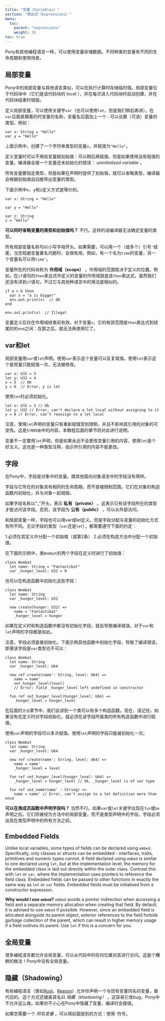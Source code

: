 ```yaml
---
title: "变量（Variables）"
section: "表达式（Expressions）"
menu:
  toc:
    parent: "expressions"
    weight: 20
toc: true
---
```


<!-- Like most other programming languages Pony allows you to store data in variables. There are a few different kinds of variables which have different lifetimes and are used for slightly different purposes. -->
Pony和其他编程语言一样，可以使用变量存储数据。不同种类的变量有不同的生命周期和使用场景。

<!-- ## Local variables -->
## 局部变量

<!-- Local variables in Pony work very much as they do in other languages, allowing you to store temporary values while you perform calculations. Local variables live within a chunk of code (they are _local_ to that chunk) and are created every time that code chunk executes and disposed of when it completes. -->
Pony中的局部变量与其他语言类似，可以在执行计算时存储临时值。局部变量位于代码块中（它们是该代码块的 _local_ ），并在每次进入代码块时自动创建，并在代码块结束时销毁。

<!-- To define a local variable the `var` keyword is used (`let` can also be used, but we'll get to that later). Right after the `var` comes the variable's name, and then you can (optionally) put a `:` followed by the variable's type. For example: -->
定义局部变量，可以使用关键字`var`（也可以使用`let`，但是我们稍后再讲）。在`var`后面紧跟着的时变量的名称，变量名后面加上一个`：`可以设置（可选）变量的类型。例如：

```pony
var x: String = "Hello"
var y = "Hello"
```

<!-- Here, we're assigning the __string literal__ `"Hello"` to `x`. -->
上面示例中，创建了一个字符串类型的变量`x`，并赋值为`"Hello"`。

<!-- You don't have to give a value to the variable when you define it: you can assign one later if you prefer. If you try to read the value from a variable before you've assigned one, the compiler will complain instead of allowing the dreaded _uninitialised variable_ bug. -->
定义变量时可以不用给变量赋初始值：可以稍后再赋值。但是如果使用没有赋值的变量，编译器会报一个变量还未初始化的错误： _uninitialized variable_ 。

<!-- Every variable has a type, but you don't have to specify it in the declaration if you provide an initial value. The compiler will automatically use the type of the initial value of the variable. -->
所有变量要指定类型，但是如果在声明时提供了初始值，就可以省略类型，编译器会根据初始值自动推导出变量的类型。

<!-- The following definitions of `x`, `y` and `z` are all effectively identical. -->
下面示例中x，y和z定义方式是等价的。

```pony
var x: String = "Hello"

var y = "Hello"

var z: String
z = "Hello"
```

<!-- __Can I miss out both the type and initial value for a variable?__ No. The compiler will complain that it can't figure out a type for that variable. -->
__可以同时省略变量的类型和初始值吗？__ 不行。这样的话编译器无法确定变量的类型。

<!-- All local variable names start with a lowercase letter. If you want to you can end them with a _prime_ `'` (or more than one) which is useful when you need a second variable with almost the same meaning as the first. For example, you might have one variable called `time` and another called `time'`. -->
所有局部变量名称均以小写字母开头。如果需要，可以用一个（或多个）引号`'`结尾，当您规避变量重名问题时，会很有用。例如，有一个名为`time`的变量，另一个变量名可以用`time'`。

<!-- The chunk of code that a variable lives in is known as its __scope__. Exactly what its scope is depends on where it is defined. For example, the scope of a variable defined within the `then` expression of an `if` statement is that `then` expression. We haven't looked at `if` statements yet, but they're very similar to every other language. -->
变量所在的代码块称为 __作用域（scope）__ 。作用域的范围取决于定义的位置。例如，在`if`语句的`then`表达式中定义的变量的作用域就是该`then`表达式。虽然我们还没有讲到`if`语句，不过它与其他种语言中的用法是相似的。

```pony
if a > b then
  var x = "a is bigger"
  env.out.print(x)  // OK
end

env.out.print(x)  // Illegal
```

<!-- Variables only exist from when they are defined until the end of the current scope. For our variable `x` this is the `end` at the end of the then expression: after that, it cannot be used. -->
变量定义后仅在作用域结束前有效。对于变量`x`，它的有效范围是`then`表达式到结尾的的`end`之间：在那之后，就无法再使用它了。

<!-- ## Var vs. let -->
## var和let

<!-- Local variables are declared with either a `var` or a `let`. Using `var` means the variable can be assigned and reassigned as many times as you like. Using `let` means the variable can only be assigned once. -->
局部变量用`var`或`let`声明。使用`var`表示这个变量可以反复赋值。使用`let`表示这个是常量只能赋值一次，无法被修改。

```pony
var x: U32 = 3
let y: U32 = 4
x = 5  // OK
y = 6  // Error, y is let
```

<!-- Using `let` instead of `var` also means the variable has to be assigned immediately. -->
使用`let`时必须初始化。

```pony
let x: U32 = 3 // Ok
let y: U32 // Error, can't declare a let local without assigning to it
y = 6 // Error, can't reassign to a let local
```

<!-- Note that a variable having been declared with `let` only restricts reassignment, and does not influence the mutability of the object it references. This is the job of reference capabilities, explained later in this tutorial. -->
注意，使用`let`声明的变量只有重新赋值受到限制，并且不影响其引用的对象的可变性。这是`引用权能`中的内容，本教程后面的章节将对此进行说明。

<!-- You never have to declare variables as `let`, but if you know you're never going to change what a variable references then using `let` is a good way to catch errors. It can also serve as a useful comment, indicating what is referenced is not meant to be changed. -->
变量不一定要用`let`声明，但是如果永远不会更改变量引用的内容，使用`let`是个好主义。这也是一种类型注释，指示所引用的内容不能更改。

<!-- ## Fields -->
## 字段

<!-- In Pony, fields are variables that live within objects. They work like fields in other object-oriented languages. -->
在Pony中，字段是对象中的变量。跟其他面向对象语言中的字段没有两样。

<!-- Fields have the same lifetime as the object they're in, rather than being scoped. They are set up by the object constructor and disposed of along with the object. -->
字段与它所在的对象具有相同的生命周期，而不是被限制范围。它们在对象的构造函数内初始化，并与对象一起销毁。

<!-- If the name of a field starts with `_`, it's __private__. That means only the type the field is in can have code that reads or writes that field. Otherwise, the field is __public__ and can be read or written from anywhere. -->
如果字段名称以“_”开头，表示 __私有（private）__ 。这表示只有该字段所在的类型才能访问该字段。否则，该字段为 __公有（public）__ ，可以从外部访问。

<!-- Just like local variables, fields can be `var` or `let`. Nevertheless, rules for field assignment differ a bit from variable assignment. No matter the type of the field (either `var` or `let`), either: -->
和局部变量一样，字段也可以用var或let定义。但是字段分配与变量的初始化方式有所不同。无论字段的类型（`var`还是`let`），都需要遵守下面的约定：
<!-- 1. an initial value has to be assigned in their definition or -->
<!-- 2. an initial value has to be assigned in the constructor method. -->
1.必须在其定义中分配一个初始值（或第2条）
2.必须在构造方法中分配一个初始值。

<!-- In the example below, the initial value of the two fields of the class `Wombat` is assigned at the definition level: -->
在下面的示例中，类`Wombat`的两个字段在定义时进行了初始值：
```pony
class Wombat
  let name: String = "Fantastibat"
  var _hunger_level: U32 = 0
```
<!-- Alternatively, these fields could be assigned in the constructor method: -->
也可以在构造函数中初始化这些字段：

```pony
class Wombat
  let name: String
  var _hunger_level: U32

  new create(hunger: U32) =>
    name = "Fantastibat"
    _hunger_level = hunger
```
<!-- If the assignment is not done at the definition level or in the constructor, an error is raised by the compiler. This is true for both `var` and `let` fields. -->
如果在定义时和构造函数中都没有初始化字段，就会导致编译错误。对于`var`和`let`声明的字段都是如此。

<!-- Please note that the assignment of a value to a field has to be explicit. The below example raises an error when compiled, even when the field is of `var` type: -->
注意，字段必须直接初始化。下面示例其他函数中初始化字段，导致了编译错误，即便该字段是`var`类型也不可以：
```pony
class Wombat
  let name: String
  var _hunger_level: U64

  new ref create(name': String, level: U64) =>
    name = name'
    set_hunger_level(level)
    // Error: field _hunger_level left undefined in constructor

  fun ref set_hunger_level(hunger_level: U64) =>
    _hunger_level = hunger_level
```
<!-- We will see later in the Methods section that a class can have several constructors. For now, just remember that if the assignment of a field is not done at the definition level, it has to be done in each constructor of the class the field belongs to. -->
在后面的`方法`章节中，我们会讲到一个类可以有多个构造函数。现在，请记住，如果没有在定义时对字段初始化，就必须在该字段所属类的所有构造函数中进行赋值。

<!-- As for variables, using `var` means a field can be assigned and reassigned as many times as you like in the class. Using `let` means the field can only be assigned once. -->
使用`var`声明的字段可以多次赋值。使用`let`声明的字段只能被初始化一次。

```pony
class Wombat
  let name: String
  var _hunger_level: U64

  new ref create(name': String, level: U64) =>
    name = name'
    _hunger_level = level

  fun ref set_hunger_level(hunger_level: U64) =>
    _hunger_level = hunger_level // Ok, _hunger_level is of var type

  fun ref set_name(name' : String) =>
    name = name' // Error, can't assign to a let definition more than once
```

<!-- __Can field declarations appear after methods?__ No. If `var` or `let` keywords appear after a `fun` or `be` declaration, they will be treated as variables within the method body rather than fields within the type declaration. As a result, fields must appear prior to methods in the type declaration -->
__可以在类成员函数中声明字段吗？__ 当然不行。如果`var`或`let`关键字出现在`fun`或`be`声明之后，它们将被视为方法中的局部变量，而不是类型声明中的字段。字段必须出现在类型声明中的所有方法之前。

## Embedded Fields
<!-- ## 嵌套类型字段（Embedded Fields） -->

Unlike local variables, some types of fields can be declared using `embed`. Specifically, only classes or structs can be embedded - interfaces, traits, primitives and numeric types cannot. A field declared using `embed` is similar to one declared using `let`, but at the implementation level, the memory for the embedded class is laid out directly within the outer class. Contrast this with `let` or `var`, where the implementation uses pointers to reference the field class. Embedded fields can be passed to other functions in exactly the same way as `let` or `var` fields. Embedded fields must be initialised from a constructor expression.
<!-- 与局部变量不同，字段的声明是`嵌入`在某些类型中的。准确的说，字段只能嵌入在`类`或`结构体`中，而不能嵌入在`接口`，`特征`，`基元类`和`数字类型`中。 -->
<!-- 使用`embed`声明的字段与使用`let`声明的字段相似，但是在实现上，嵌入式类的内存直接布置在外部类中。将此与`let`或`var`进行对比，后者的实现使用指针来引用字段类。嵌入字段可以通过与“ let”或“ var”字段完全相同的方式传递给其他函数。嵌入式字段必须从构造函数表达式中初始化。 -->

__Why would I use `embed`?__ `embed` avoids a pointer indirection when accessing a field and a separate memory allocation when creating that field. By default, it is advised to use `embed` if possible. However, since an embedded field is allocated alongside its parent object, exterior references to the field forbids garbage collection of the parent, which can result in higher memory usage if a field outlives its parent. Use `let` if this is a concern for you.
<!-- __为什么要在类型中使用`嵌入字段`？__ `嵌入字段`在访问时可以避免外部访问，而在创建该字段时也可以避免单独的内存分配。默认情况下，建议尽可能使用`embed`。但是，由于嵌入式字段是与其类型对象一起分配的，因此对该字段的外部引用将会阻止父对象的垃圾回收，如果某个字段的生命周期超过其类型对象，会导致对象无法释放内存一直被占用。如果您对此感到担忧，请使用`let`。 -->

<!-- ## Globals -->
## 全局变量

<!-- Some programming languages have __global variables__ that can be accessed from anywhere in the code. What a bad idea! Pony doesn't have global variables at all. -->
很多编程语言都允许全局变量，可以从代码中的任何位置对其进行访问。这是个糟糕的做法！Pony中没有全局变量。

<!-- ## Shadowing -->
## 隐藏（Shadowing）

<!-- Some programming languages let you declare a variable with the same name as an existing variable, and then there are rules about which one you get. This is called _shadowing_, and it's a source of bugs. If you accidentally shadow a variable in Pony, the compiler will complain. -->
有些编程语言（类如[Rust](https://www.rust-lang.org/zh-CN/)、[Reason](https://reasonml.github.io/zh-CN/)）允许你声明一个与现有变量同名的变量，替代旧的。这个方式还被美其名曰 _隐藏（shadowing）_ ，这容易引发bug，Pony中不允许这么做。如果你不小心在Pony中隐藏了变量，编译时会报错。

<!-- If you need a variable with _nearly_ the same name, you can use a prime `'`. -->
如果您需要一个 _同名变量_ ，可以用前面提到的方式：使用`'`符号。
